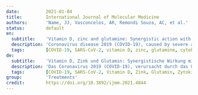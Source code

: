 ```yaml
---
date:          2021-01-04
title:         International Journal of Molecular Medicine
authors:       'Name, JJ, Vasconcelos, AR, Remondi Souza, AC, et al.'
status:        default
en:
  subtitle:    'Vitamin D, zinc and glutamine: Synergistic action with OncoTherad immunomodulator in interferon signaling and COVID‑19'
  description: 'Coronavirus disease 2019 (COVID‑19), caused by severe acute respiratory syndrome coronavirus 2 (SARS‑CoV‑2), was identified in December, 2019 in Wuhan, China. Since then, it has continued to spread rapidly in numerous countries, while the search for effective therapeutic options persists. Coronaviruses, including SARS‑CoV‑2, are known to suppress and evade the antiviral responses of the host organism mediated by interferon (IFN), a family of cytokines that plays an important role in antiviral defenses associated with innate immunity, and has been used therapeutically for chronic viral diseases and cancer. On the other hand, OncoTherad, a safe and effective immunotherapeutic agent in the treatment of non‑muscle invasive bladder cancer (NMIBC), increases IFN signaling and has been shown to be a promising therapeutic approach for COVID‑19 in a case report that described the rapid recovery of a 78‑year‑old patient with NMIBC with comorbidities. The present review discusses the possible synergistic action of OncoTherad with vitamin D, zinc and glutamine, nutrients that have been shown to facilitate immune responses mediated by IFN signaling, as well as the potential of this combination as a therapeutic option for COVID‑19.'
  tags:        [COVID‑19, SARS‑CoV‑2, vitamin D, zinc, glutamine, cytokines, OncoTherad]
de:
  subtitle:    'Vitamin D, Zink und Glutamin: Synergistische Wirkung mit dem Immunmodulator OncoTherad bei der Interferonsignalisierung und COVID-19'
  description: 'Das Coronavirus 2019 (COVID-19), verursacht durch das Coronavirus 2 des schweren akuten respiratorischen Syndroms (SARS-CoV-2), wurde im Dezember 2019 in Wuhan, China, identifiziert. Seitdem hat es sich in zahlreichen Ländern weiter rasant ausgebreitet, während die Suche nach wirksamen Behandlungsmöglichkeiten anhält. Coronaviren, einschließlich SARS-CoV-2, sind dafür bekannt, dass sie die antiviralen Reaktionen des Wirtsorganismus unterdrücken und umgehen, die durch Interferon (IFN) vermittelt werden, eine Familie von Zytokinen, die eine wichtige Rolle bei der antiviralen Abwehr im Zusammenhang mit der angeborenen Immunität spielt und therapeutisch bei chronischen Viruserkrankungen und Krebs eingesetzt wurde. Andererseits erhöht OncoTherad, ein sicheres und wirksames Immuntherapeutikum zur Behandlung von nicht-muskelinvasivem Blasenkrebs (NMIBC), die IFN-Signalisierung und hat sich in einem Fallbericht, der die rasche Genesung eines 78-jährigen Patienten mit NMIBC mit Begleiterkrankungen beschrieb, als vielversprechender Therapieansatz für COVID-19 erwiesen. Die vorliegende Übersichtsarbeit erörtert die mögliche synergistische Wirkung von OncoTherad mit Vitamin D, Zink und Glutamin, Nährstoffen, die nachweislich die durch IFN-Signalübertragung vermittelten Immunreaktionen fördern, sowie das Potenzial dieser Kombination als therapeutische Option für COVID-19.' 
  tags:        [COVID-19, SARS-CoV-2, Vitamin D, Zink, Glutamin, Zytokine, OncoTherad]
group:         'Treatments'
credit:        https://doi.org/10.3892/ijmm.2021.4844
---
```

